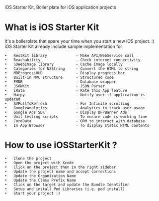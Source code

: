 
iOS Starter Kit, Boiler plate for iOS application projects

What is iOS Starter Kit
==============
It's a boilerplate that spare your time when you start a new iOS project. :)
iOS Starter Kit already include sample implementation for 
   
    •	RestKit library           	- Make API/WebService call
    •	Reachability                - Check internet connectivity
    •	SDWebImage library          - Cache image locally
    •	Categories for NSString		- Convert the HTML to string
    •	MBProgressHUD               - Display progress bar
    •	Built-in MVC structure		- Structured code
    •	FMDB                        - Database wrapper
    •	JSONKit                     - JSON Parser
    •	iRate                       - Rate this App feature
    •	Harpy                       - Notify user if application is updated
    •	SVPullToRefresh             - For Infinite scrolling
    •	GoogleAnalytics             - Analytics to track user usage
    •	Google Ads SDK              - Display DFPBanner Ads
    •	Unit testing scripts        - To ensure code is working fine
    •	CoreData                    - ORM to interact with database
    •	In App Browser              - To display static HTML contents



How to use iOSStarterKit ?
==============
    •	Clone the project
    •	Open the project with Xcode
    •	Click on the project then in the right sidebar:
    •	Update the project name and accept corrections
    •	Update the Organization Name
    •	Update the Class Prefix Name
    •	Click on the target and update the Bundle Identifier
    •	Setup and install Pod Libraries (i.e. pod install)
    •	Start your project :)
